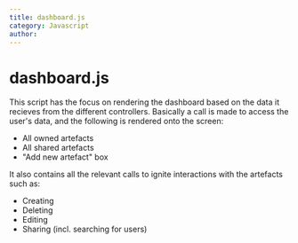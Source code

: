 ```yaml
---
title: dashboard.js
category: Javascript
author:
---
```



# dashboard.js

This script has the focus on rendering the dashboard based on the data it recieves from the different controllers. Basically a call is made to access the user's data, and the following is rendered onto the screen:

* All owned artefacts
* All shared artefacts
* "Add new artefact" box

It also contains all the relevant calls to ignite interactions with the artefacts such as:
* Creating 
* Deleting
* Editing
* Sharing (incl. searching for users)

